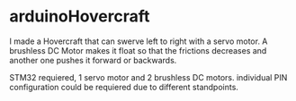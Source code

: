 # arduinoHovercraft
I made a Hovercraft that can swerve left to right with a servo motor. A brushless DC Motor makes it float so that the frictions decreases and another one pushes it forward or backwards.

STM32 requiered, 1 servo motor and 2 brushless DC motors.
individual PIN configuration could be requiered due to different standpoints.
